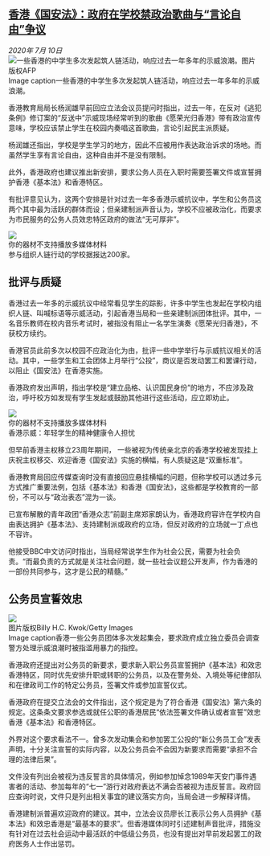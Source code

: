 <!--1594367136000-->
[香港《国安法》：政府在学校禁政治歌曲与“言论自由”争议](http://www.bbc.com/zhongwen/simp/chinese-news-53360171)
------

<div><i>2020年 7月 10日</i></div><div><div class="story-body__inner" property="articleBody"><div class="media-landscape has-caption full-width lead"><span class="image-and-copyright-container"><img class="js-image-replace" alt="一些香港的中学生多次发起筑人链活动，响应过去一年多年的示威浪潮。" src="https://images.weserv.nl/?url=ichef.bbci.co.uk/news/640/cpsprodpb/CB86/production/_113320125_hi061915432.jpg"><span class="off-screen">图片版权</span><span class="story-image-copyright">AFP</span></span><figcaption class="media-caption"><span class="off-screen">Image caption</span><span class="media-caption__text">一些香港的中学生多次发起筑人链活动，响应过去一年多年的示威浪潮。</span></figcaption></div><p class="story-body__introduction">香港教育局局长杨润雄早前回应立法会议员提问时指出，过去一年，在反对《逃犯条例》修订案的“反送中”示威现场经常听到的歌曲《愿荣光归香港》带有政治宣传意味，学校应该禁止学生在校园内奏唱这首歌曲，言论引起民主派质疑。</p><div id="bbccom_mpu_3" class="bbccom_slot mpu-ad" aria-hidden="true"><div class="bbccom_advert"></div></div><p>杨润雄还指出，学校是学生学习的地方，因此不应被用作表达政治诉求的场地。而虽然学生享有言论自由，这种自由并不是没有限制。</p><p>此外，香港政府也建议推出新安排，要求公务人员在入职时需要签署文件或宣誓拥护香港《基本法》和香港特区。</p><div id="bbccom_mpu_1_2" class="bbccom_slot mpu-ad" aria-hidden="true"><div class="bbccom_advert"></div></div><p>有批评意见认为，这两个安排是针对过去一年多香港示威抗议中，学生和公务员这两个其中最为活跃的群体而设；但亲建制派声音认为，学校不应被政治化，而要求为市民服务的公务人员效忠特区政府的做法“无可厚非”。</p><div class="media-with-caption"><div class="player-with-placeholder"><img class="media-placeholder player-with-placeholder__image narrative-video-placeholder" src="https://images.weserv.nl/?url=ichef.bbci.co.uk/images/ic/720x405/p07mtx6y.jpg"><div class="player-with-placeholder__caption">你的器材不支持播放多媒体材料</div><div class="player-with-placeholder"><div class="media-player-wrapper"><div class="js-media-player-unprocessed media-player" data-playable='{"settings":{"counterName":"zhongwensimp.chinese_news.story.53360171.page","edition":"Asia","pageType":"eav2","uniqueID":"53360171","ui":{"locale":{"lang":"zh-hans"}},"externalEmbedUrl":"https:\/\/www.bbc.com\/zhongwen\/simp\/chinese-news-53360171\/embed","insideIframe":false,"statsObject":{"clipPID":"p07mtvqy"},"playlistObject":{"title":"\u53c2\u4e0e\u7ec4\u7ec7\u4eba\u94fe\u884c\u52a8\u7684\u5b66\u6821\u636e\u62a5\u8fbe200\u5bb6\u3002","holdingImageURL":"https:\/\/ichef.bbci.co.uk\/images\/ic\/$recipe\/p07mtx6y.jpg","guidance":"","embedRights":"allowed","summary":"\u53c2\u4e0e\u7ec4\u7ec7\u4eba\u94fe\u884c\u52a8\u7684\u5b66\u6821\u636e\u62a5\u8fbe200\u5bb6\u3002","liveRewind":false,"simulcast":false,"items":[{"vpid":"p07mtvr0","live":false,"duration":91,"kind":"programme"}]}},"otherSettings":{"advertisingAllowed":true,"continuousPlayCfg":{"enabled":false},"isAutoplayOnForAudience":false}}'></div></div></div></div>    <figcaption class="media-with-caption__caption"><span class="off-screen"></span>参与组织人链行动的学校据报达200家。</figcaption></div><h2 class="story-body__crosshead">批评与质疑</h2><p>香港过去一年多的示威抗议中经常看见学生的踪影，许多中学生也发起在学校内组织人链、叫喊标语等示威活动，引起香港当局和一些亲建制派团体批评。其中，一名音乐教师在校内音乐考试时，被指没有阻止一名学生演奏《愿荣光归香港》，不获校方续约。</p><p>香港官员此前多次以校园不应政治化为由，批评一些中学举行与示威抗议相关的活动。其中，一些学生和工会团体上月举行“公投”，商议是否发动罢工和罢课行动，以阻止《国安法》在香港实施。</p><p>香港政府发出声明，指出学校是“建立品格、认识国民身份”的地方，不应涉及政治，呼吁校方如发现有学生发起或鼓励其他进行这些活动，应立即劝止。</p><div class="media-with-caption"><div class="player-with-placeholder"><img class="media-placeholder player-with-placeholder__image narrative-video-placeholder" src="https://images.weserv.nl/?url=ichef.bbci.co.uk/images/ic/720x405/p07x391g.jpg"><div class="player-with-placeholder__caption">你的器材不支持播放多媒体材料</div><div class="player-with-placeholder"><div class="media-player-wrapper"><div class="js-media-player-unprocessed media-player" data-playable='{"settings":{"counterName":"zhongwensimp.chinese_news.story.53360171.page","edition":"Asia","pageType":"eav2","uniqueID":"53360171","ui":{"locale":{"lang":"zh-hans"}},"externalEmbedUrl":"https:\/\/www.bbc.com\/zhongwen\/simp\/chinese-news-53360171\/embed","insideIframe":false,"statsObject":{"clipPID":"p07x33yr"},"playlistObject":{"title":"\u9999\u6e2f\u793a\u5a01\uff1a\u5e74\u8f7b\u5b66\u751f\u7684\u7cbe\u795e\u5065\u5eb7\u4ee4\u4eba\u62c5\u5fe7","holdingImageURL":"https:\/\/ichef.bbci.co.uk\/images\/ic\/$recipe\/p07x391g.jpg","guidance":"","embedRights":"allowed","summary":"\u9999\u6e2f\u793a\u5a01\uff1a\u5e74\u8f7b\u5b66\u751f\u7684\u7cbe\u795e\u5065\u5eb7\u4ee4\u4eba\u62c5\u5fe7","liveRewind":false,"simulcast":false,"items":[{"vpid":"p07x33yt","live":false,"duration":180,"kind":"programme"}]}},"otherSettings":{"advertisingAllowed":true,"continuousPlayCfg":{"enabled":false},"isAutoplayOnForAudience":false}}'></div></div></div></div>    <figcaption class="media-with-caption__caption"><span class="off-screen"></span>香港示威：年轻学生的精神健康令人担忧</figcaption></div><p>但早前香港主权移立23周年期间， 一些被视为传统亲北京的香港学校被发现挂上庆祝主权移交、欢迎香港《国安法》实施的横幅，有人质疑这是“双重标准”。</p><p>香港教育局回应传媒查询时没有直接回应悬挂横幅的问题，但称学校可以透过多元方式推广重要法例，包括《基本法》和香港《国安法》，这些都是学校教育的一部份，不可以与“政治表态”混为一谈。</p><p>已宣布解散的青年政团“香港众志”前副主席郑家朗认为，香港政府容许在学校内自由表达拥护《基本法》、支持建制派或政府的立场，但反对政府的立场就一丁点也不容许。</p><p>他接受BBC中文访问时指出，当局经常说学生作为社会公民，需要为社会负责。“而最负责的方式就是关注社会问题，就一些社会议题公开发声，作为香港的一部份共同参与，这才是公民的精髓。”</p><h2 class="story-body__crosshead">公务员宣誓效忠</h2><div class="media-landscape has-caption full-width"><span class="image-and-copyright-container"><img src="https://images.weserv.nl/?url=ichef.bbci.co.uk/news/640/cpsprodpb/EA03/production/_108170995_gettyimages-1159087734.jpg"><br><span class="off-screen">图片版权</span><span class="story-image-copyright">Billy H.C. Kwok/Getty Images</span></span><figcaption class="media-caption"><span class="off-screen">Image caption</span><span class="media-caption__text">香港一些公务员团体多次发起集会，要求政府成立独立委员会调查警方处理示威浪潮时被指滥用暴力的指控。</span></figcaption></div><p>香港政府还提出对公务员的新要求，要求新入职公务员宣誓拥护《基本法》和效忠香港特区，同时优先安排升职或转职的公务员，以及在警务处、入境处等纪律部队和在律政司工作的特定公务员，签署文件或参加宣誓仪式。</p><p>香港政府在提交立法会的文件指出，这个规定是为了符合香港《国安法》第六条的规定。这条条文要求参选或就任公职的香港居民“依法签署文件确认或者宣誓”效忠香港《基本法》和香港特区。</p><p>外界对这个要求看法不一。曾多次发动集会和参加罢工公投的“新公务员工会”发表声明，十分关注宣誓的实际内容，以及公务员会不会因为新要求而需要“承担不合理的法律后果”。</p><p>文件没有列出会被视为违反誓言的具体情况，例如参加悼念1989年天安门事件遇害者的活动、参加每年的“七一”游行对政府表达不满会否被视为违反誓言。政府回应查询时说，文件只是列出相关事宜的建议落实方向，当局会进一步解释详情。</p><p>香港建制派普遍欢迎政府的建议。其中，立法会议员廖长江表示公务人员拥护《基本法》和效忠香港是“最基本的要求”。但香港媒体同时引述建制声音批评，措施没有针对在过去社会运动中最活跃的中低级公务员，也没有提出对早前发起罢工的政府医务人士作出惩罚。</p></div></div>
